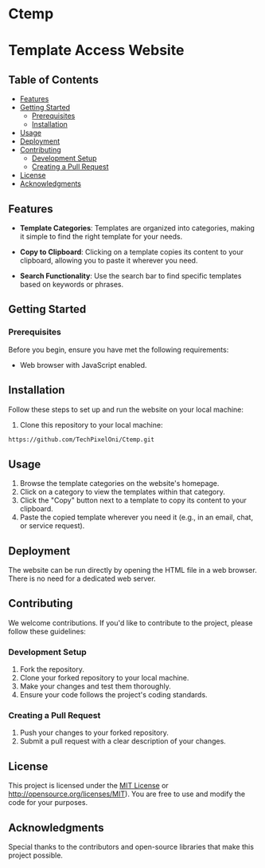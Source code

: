 # Ctemp

# Template Access Website

## Table of Contents

- [Features](#features)
- [Getting Started](#getting-started)
  - [Prerequisites](#prerequisites)
  - [Installation](#installation)
- [Usage](#usage)
- [Deployment](#deployment)
- [Contributing](#contributing)
  - [Development Setup](#development-setup)
  - [Creating a Pull Request](#creating-a-pull-request)
- [License](#license)
- [Acknowledgments](#acknowledgments)

## Features

- **Template Categories**: Templates are organized into categories, making it simple to find the right template for your needs.

- **Copy to Clipboard**: Clicking on a template copies its content to your clipboard, allowing you to paste it wherever you need.

- **Search Functionality**: Use the search bar to find specific templates based on keywords or phrases.

## Getting Started

### Prerequisites

Before you begin, ensure you have met the following requirements:

- Web browser with JavaScript enabled.

## Installation

Follow these steps to set up and run the website on your local machine:

1. Clone this repository to your local machine:
   
```bash
https://github.com/TechPixelOni/Ctemp.git
```

## Usage

1. Browse the template categories on the website's homepage.
2. Click on a category to view the templates within that category.
3. Click the "Copy" button next to a template to copy its content to your clipboard.
4. Paste the copied template wherever you need it (e.g., in an email, chat, or service request).

## Deployment

The website can be run directly by opening the HTML file in a web browser. There is no need for a dedicated web server.

## Contributing

We welcome contributions. If you'd like to contribute to the project, please follow these guidelines:

### Development Setup

1. Fork the repository.
2. Clone your forked repository to your local machine.
3. Make your changes and test them thoroughly.
4. Ensure your code follows the project's coding standards.

### Creating a Pull Request

1. Push your changes to your forked repository.
2. Submit a pull request with a clear description of your changes.

## License

This project is licensed under the [MIT License](LICENSE) or http://opensource.org/licenses/MIT). You are free to use and modify the code for your purposes.

## Acknowledgments

Special thanks to the contributors and open-source libraries that make this project possible.
